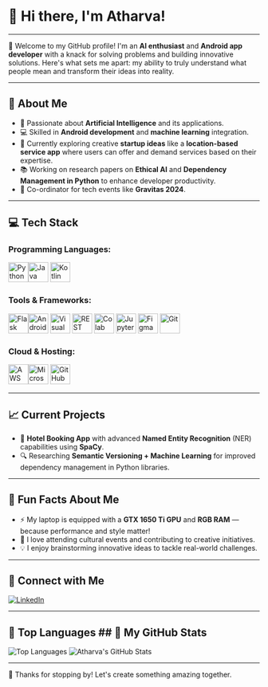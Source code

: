 # 👋 Hi there, I'm Atharva! 

---

🌟 Welcome to my GitHub profile! I'm an **AI enthusiast** and **Android app developer** with a knack for solving problems and building innovative solutions. Here's what sets me apart: my ability to truly understand what people mean and transform their ideas into reality. 

---

## 🚀 About Me

- 🧠 Passionate about **Artificial Intelligence** and its applications.
- 💻 Skilled in **Android development** and **machine learning** integration.
- 🎨 Currently exploring creative **startup ideas** like a **location-based service app** where users can offer and demand services based on their expertise.
- 📚 Working on research papers on **Ethical AI** and **Dependency Management in Python** to enhance developer productivity.
- 🎉 Co-ordinator for tech events like **Gravitas 2024**.

---

## 💻 Tech Stack

### Programming Languages:
<img src="https://cdn.jsdelivr.net/gh/devicons/devicon/icons/python/python-original.svg" width="40" height="40" alt="Python" /><img src="https://cdn.jsdelivr.net/gh/devicons/devicon/icons/java/java-original.svg" width="40" height="40" alt="Java" />
<img src="https://cdn.jsdelivr.net/gh/devicons/devicon/icons/kotlin/kotlin-original.svg" width="40" height="40" alt="Kotlin" />

### Tools & Frameworks:
<img src="https://img.icons8.com/ios-filled/50/000000/flask.png" width="40" height="40" alt="Flask" /><img src="https://cdn.jsdelivr.net/gh/devicons/devicon/icons/androidstudio/androidstudio-original.svg" width="40" height="40" alt="Android Studio" />
<img src="https://cdn.jsdelivr.net/gh/devicons/devicon/icons/vscode/vscode-original.svg" width="40" height="40" alt="Visual Studio Code" />
<img src="https://img.icons8.com/color/48/000000/api.png" width="40" height="40" alt="REST API" />
<img src="https://upload.wikimedia.org/wikipedia/commons/d/d0/Google_Colaboratory_SVG_Logo.svg" width="40" height="40" alt="Colab" />
<img src="https://cdn.jsdelivr.net/gh/devicons/devicon/icons/jupyter/jupyter-original.svg" width="40" height="40" alt="Jupyter" />
<img src="https://cdn.jsdelivr.net/gh/devicons/devicon/icons/figma/figma-original.svg" width="40" height="40" alt="Figma" />
<img src="https://cdn.jsdelivr.net/gh/devicons/devicon/icons/git/git-original.svg" width="40" height="40" alt="Git" />


### Cloud & Hosting:
<img src="https://img.icons8.com/color/48/000000/amazon-web-services.png" width="40" height="40" alt="AWS" /><img src="https://cdn.jsdelivr.net/gh/devicons/devicon/icons/azure/azure-original.svg" width="40" height="40" alt="Microsoft Azure" />
<img src="https://img.icons8.com/ios-glyphs/30/000000/github.png" width="40" height="40" alt="GitHub" />

---

## 📈 Current Projects

- 🌟 **Hotel Booking App** with advanced **Named Entity Recognition** (NER) capabilities using **SpaCy**.
- 🔍 Researching **Semantic Versioning + Machine Learning** for improved dependency management in Python libraries.

---

## 🎯 Fun Facts About Me

- ⚡️ My laptop is equipped with a **GTX 1650 Ti GPU** and **RGB RAM** — because performance and style matter!
- 🎉 I love attending cultural events and contributing to creative initiatives.
- 💡 I enjoy brainstorming innovative ideas to tackle real-world challenges.

---

## 🤝 Connect with Me

[![LinkedIn](https://img.shields.io/badge/LinkedIn-Atharva-blue?style=for-the-badge&logo=linkedin&logoColor=white)](https://www.linkedin.com/in/atharva-chilwerwar-97871b24b/)   

---

## 🔁 Top Languages                                                                                                         ## 🌟 My GitHub Stats
                                                                                                                          
![Top Languages](https://github-readme-stats.vercel.app/api/top-langs/?username=justchillac&layout=compact&theme=radical)   ![Atharva's GitHub Stats](https://github-readme-stats.vercel.app/api?username=justchillac&show_icons=true&theme=radical)






---

🎉 Thanks for stopping by! Let's create something amazing together. 

